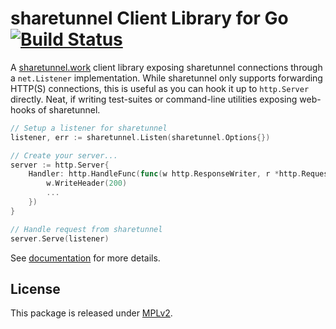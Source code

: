 sharetunnel Client Library for Go [![Build Status](https://travis-ci.org/jonasfj/go-sharetunnel.svg?branch=master)](https://travis-ci.org/jonasfj/go-sharetunnel)
=================================

A [sharetunnel.work](https://sharetunnel.work) client library exposing sharetunnel
connections through a `net.Listener` implementation. While sharetunnel only
supports forwarding HTTP(S) connections, this is useful as you can hook it up
to `http.Server` directly. Neat, if writing test-suites or command-line
utilities exposing web-hooks of sharetunnel.

```go
// Setup a listener for sharetunnel
listener, err := sharetunnel.Listen(sharetunnel.Options{})

// Create your server...
server := http.Server{
    Handler: http.HandleFunc(func(w http.ResponseWriter, r *http.Request) {
        w.WriteHeader(200)
        ...
    })
}

// Handle request from sharetunnel
server.Serve(listener)
```

See [documentation](https://godoc.org/github.com/jonasfj/go-sharetunnel) for
more details.


License
-------
This package is released under [MPLv2](https://www.mozilla.org/en-US/MPL/2.0/).
